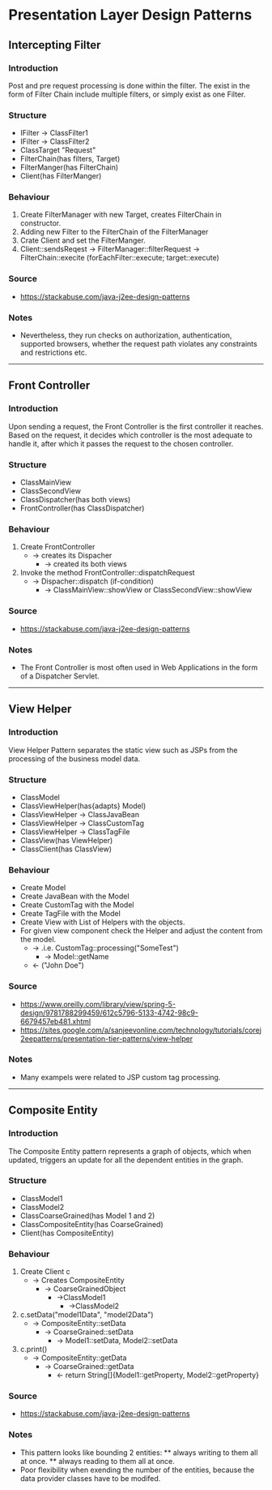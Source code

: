 # Presentation Layer Design Patterns

## Intercepting Filter

### Introduction
Post and pre request processing is done within the filter.
The exist in the form of Filter Chain include multiple filters, or simply exist as one Filter.
### Structure
* IFilter -> ClassFilter1
* IFilter -> ClassFilter2
* ClassTarget "Request"
* FilterChain(has filters, Target)
* FilterManger(has FilterChain)
* Client(has FilterManger)
### Behaviour
1. Create FilterManager with new Target, creates FilterChain in constructor.
2. Adding new Filter to the FilterChain of the FilterManager
3. Crate Client and set the FilterManger.
4. Client::sendsReqest -> FilterManager::filterRequest -> FilterChain::execite (forEachFilter::execute; target::execute)
### Source
* https://stackabuse.com/java-j2ee-design-patterns
### Notes
* Nevertheless, they run checks on authorization, authentication, supported browsers, whether the request path violates any constraints and restrictions etc.

---

## Front Controller

### Introduction
Upon sending a request, the Front Controller is the first controller it reaches.
Based on the request, it decides which controller is the most adequate to handle it, after which it passes the request to the chosen controller.
### Structure
* ClassMainView
* ClassSecondView
* ClassDispatcher(has both views)
* FrontController(has ClassDispatcher)
### Behaviour
1. Create FrontController
   * -> creates its Dispacher
      * -> created its both views
2. Invoke the method FrontController::dispatchRequest 
   * -> Dispacher::dispatch (if-condition) 
      * -> ClassMainView::showView or ClassSecondView::showView
### Source
* https://stackabuse.com/java-j2ee-design-patterns
### Notes
* The Front Controller is most often used in Web Applications in the form of a Dispatcher Servlet.

---

## View Helper

### Introduction
View Helper Pattern separates the static view such as JSPs from the processing of the business model data. 
### Structure
* ClassModel
* ClassViewHelper(has{adapts} Model)
* ClassViewHelper -> ClassJavaBean
* ClassViewHelper -> ClassCustomTag
* ClassViewHelper -> ClassTagFile
* ClassView(has ViewHelper)
* ClassClient(has ClassView)
### Behaviour
* Create Model
* Create JavaBean with the Model
* Create CustomTag with the Model
* Create TagFile with the Model
* Create View with List of Helpers with the objects.
* For given view component check the Helper and adjust the content from the model.
   * -> .i.e. CustomTag::processing("<fancy>SomeTest</fancy>") 
      * -> Model::getName
   * <- ("<bold>John Doe</bold>")
### Source
* https://www.oreilly.com/library/view/spring-5-design/9781788299459/612c5796-5133-4742-98c9-6679457eb481.xhtml
* https://sites.google.com/a/sanjeevonline.com/technology/tutorials/corej2eepatterns/presentation-tier-patterns/view-helper
### Notes
* Many exampels were related to JSP custom tag processing.

---

## Composite Entity

### Introduction
The Composite Entity pattern represents a graph of objects, which when updated, triggers an update for all the dependent entities in the graph.
### Structure
* ClassModel1
* ClassModel2
* ClassCoarseGrained(has Model 1 and 2)
* ClassCompositeEntity(has CoarseGrained)
* Client(has CompositeEntity)
### Behaviour
1. Create Client c
   * -> Creates CompositeEntity 
      * -> CoarseGrainedObject 
         * ->ClassModel1
            * ->ClassModel2
2. c.setData("model1Data", "model2Data")
   * -> CompositeEntity::setData
      * -> CoarseGrained::setData
         * -> Model1::setData, Model2::setData
3. c.print()		 
   * -> CompositeEntity::getData
      * -> CoarseGrained::getData
         * <- return String[]{Model1::getProperty, Model2::getProperty}
### Source
* https://stackabuse.com/java-j2ee-design-patterns
### Notes
* This pattern looks like bounding 2 entities:
** always writing to them all at once.
** always reading to them all at once.
* Poor flexibility when exending the number of the entities, because the data provider classes have to be modifed.
